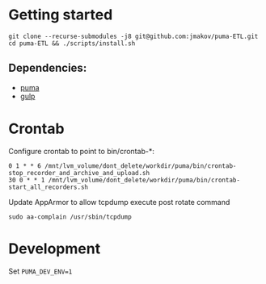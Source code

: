 # Getting started
```
git clone --recurse-submodules -j8 git@github.com:jmakov/puma-ETL.git
cd puma-ETL && ./scripts/install.sh
```

## Dependencies:
* [puma](https://github.com/jmakov/puma)
* [gulp](https://github.com/jmakov/gulp)

# Crontab
Configure crontab to point to bin/crontab-*:
```
0 1 * * 6 /mnt/lvm_volume/dont_delete/workdir/puma/bin/crontab-stop_recorder_and_archive_and_upload.sh
30 0 * * 1 /mnt/lvm_volume/dont_delete/workdir/puma/bin/crontab-start_all_recorders.sh
```


Update AppArmor to allow tcpdump execute post rotate command 
```
sudo aa-complain /usr/sbin/tcpdump
```
# Development
Set `PUMA_DEV_ENV=1`